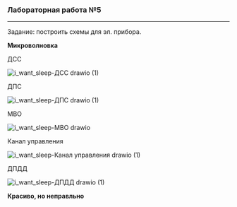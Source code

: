### Лабораторная работа №5

---

Задание: построить схемы для эл. прибора.

**Микроволновка**

ДСС

![i_want_sleep-ДСС drawio (1)](https://user-images.githubusercontent.com/78147880/173043635-900f6800-d369-40cf-949e-1c098d6abad4.svg)




ДПС

![i_want_sleep-ДПС drawio (1)](https://user-images.githubusercontent.com/78147880/173043714-acfe11b7-2ff6-4ec9-8225-2037a2aecca6.svg)



МВО

![i_want_sleep-МВО drawio](https://user-images.githubusercontent.com/78147880/173043763-3c6c15dc-d8bb-48ca-9798-b608b8848107.svg)


Канал управления

![i_want_sleep-Канал управления drawio (1)](https://user-images.githubusercontent.com/78147880/173043856-38599f33-7a82-4042-899c-1505a068774c.svg)



ДПДД

![i_want_sleep-ДПДД drawio (1)](https://user-images.githubusercontent.com/78147880/173043916-dc8278ea-f9c8-4bab-92f0-7c6a8438331f.svg)




**Красиво, но неправльно**

